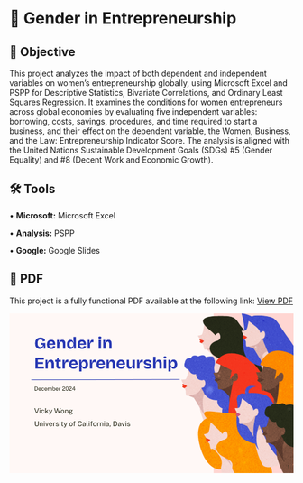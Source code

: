 # 🤝 Gender in Entrepreneurship
## 🎯 Objective <br>
This project analyzes the impact of both dependent and independent variables on women’s entrepreneurship globally, using Microsoft Excel and PSPP for Descriptive Statistics, Bivariate Correlations, and Ordinary Least Squares Regression. It examines the conditions for women entrepreneurs across global economies by evaluating five independent variables: borrowing, costs, savings, procedures, and time required to start a business, and their effect on the dependent variable, the Women, Business, and the Law: Entrepreneurship Indicator Score. The analysis is aligned with the United Nations Sustainable Development Goals (SDGs) #5 (Gender Equality) and #8 (Decent Work and Economic Growth).
## 🛠️ Tools <br>
• <b>Microsoft:</b> Microsoft Excel <p>
• <b>Analysis:</b> PSPP <p>
• <b>Google:</b> Google Slides <p>
## 📄 PDF <br>
This project is a fully functional PDF available at the following link: [View PDF](https://github.com/redefiningvicky/Gender-in-Entrepreneurship/blob/a9a1ea91dc8009b77da35d46331f0ddeffde43f6/Presentation/Gender_in_Entrepreneurship.pdf) <p>
![me](https://github.com/redefiningvicky/Gender-in-Entrepreneurship/blob/a9a1ea91dc8009b77da35d46331f0ddeffde43f6/Gender_in_Entrepreneurship.gif)
